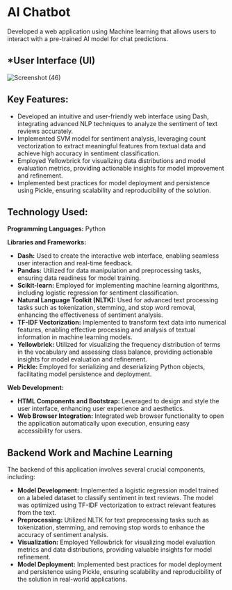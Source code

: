 # AI Chatbot

Developed a web application using Machine learning  that allows users to interact with a pre-trained AI model for chat predictions.
## *User Interface (UI)

![Screenshot (46)](https://github.com/sagarjha265/Sentiment-Analysis-Web-Application/assets/67288575/f4b2b187-f1db-41f8-9b70-77d98e04f895)


## Key Features:

- Developed an intuitive and user-friendly web interface using Dash, integrating advanced NLP techniques to analyze the sentiment of text reviews accurately.
- Implemented SVM model for sentiment analysis, leveraging count  vectorization to extract meaningful features from textual data and achieve high accuracy in sentiment classification.
- Employed Yellowbrick for visualizing data distributions and model evaluation metrics, providing actionable insights for model improvement and refinement.
- Implemented best practices for model deployment and persistence using Pickle, ensuring scalability and reproducibility of the solution.

## Technology Used:

**Programming Languages:** Python

**Libraries and Frameworks:**
- **Dash:** Used to create the interactive web interface, enabling seamless user interaction and real-time feedback.
- **Pandas:** Utilized for data manipulation and preprocessing tasks, ensuring data readiness for model training.
- **Scikit-learn:** Employed for implementing machine learning algorithms, including logistic regression for sentiment classification.
- **Natural Language Toolkit (NLTK):** Used for advanced text processing tasks such as tokenization, stemming, and stop word removal, enhancing the effectiveness of sentiment analysis.
- **TF-IDF Vectorization:** Implemented to transform text data into numerical features, enabling effective processing and analysis of textual information in machine learning models.
- **Yellowbrick:** Utilized for visualizing the frequency distribution of terms in the vocabulary and assessing class balance, providing actionable insights for model evaluation and refinement.
- **Pickle:** Employed for serializing and deserializing Python objects, facilitating model persistence and deployment.

**Web Development:**
- **HTML Components and Bootstrap:** Leveraged to design and style the user interface, enhancing user experience and aesthetics.
- **Web Browser Integration:** Integrated web browser functionality to open the application automatically upon execution, ensuring easy accessibility for users.

## Backend Work and Machine Learning

The backend of this application involves several crucial components, including:

- **Model Development:** Implemented a logistic regression model trained on a labeled dataset to classify sentiment in text reviews. The model was optimized using TF-IDF vectorization to extract relevant features from the text.
- **Preprocessing:** Utilized NLTK for text preprocessing tasks such as tokenization, stemming, and removing stop words to enhance the accuracy of sentiment analysis.
- **Visualization:** Employed Yellowbrick for visualizing model evaluation metrics and data distributions, providing valuable insights for model refinement.
- **Model Deployment:** Implemented best practices for model deployment and persistence using Pickle, ensuring scalability and reproducibility of the solution in real-world applications.

